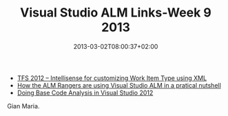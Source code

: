 ﻿---
title: "Visual Studio ALM Links-Week 9  2013"
description: ""
date: 2013-03-02T08:00:37+02:00
draft: false
tags: [Visual Studio ALM]
categories: [Visual Studio ALM]
---
- [TFS 2012 – Intellisense for customizing Work Item Type using XML](http://blogs.msdn.com/b/granth/archive/2013/02/13/tfs2012-intellisense-for-customizing-work-item-types-using-xml.aspx)
- [How the ALM Rangers are using Visual Studio ALM in a pratical nutshell](http://blogs.msdn.com/b/willy-peter_schaub/archive/2013/02/23/how-the-alm-rangers-are-using-visual-studio-alm-in-a-practical-nutshell.aspx)
- [Doing Base Code Analysis in Visual Studio 2012](http://blogs.msdn.com/b/mschray/archive/2013/02/27/doing-basic-code-analysis-in-visual-studio-2012.aspx)

Gian Maria.
